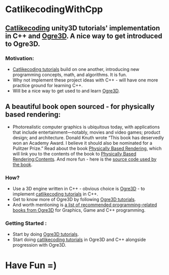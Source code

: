 # CatlikecodingWithCpp
## [Catlikecoding](https://catlikecoding.com/unity/tutorials/) unity3D tutorials' implementation in C++ and [Ogre3D](https://www.ogre3d.org/about). A nice way to get introduced to Ogre3D.

### Motivation:
* [Catlikecoding tutorials](https://catlikecoding.com/unity/tutorials/) build on one another, introducing new programming concepts, math, and algorithms. It is fun.
* Why not implement these project ideas with C++ - will have one more practice ground for learning C++.
* Will be a nice way to get used to and learn [Ogre3D](https://www.ogre3d.org/about).

## A beautiful book open sourced - for physically based rendering:
* Photorealistic computer graphics is ubiquitous today, with applications that include entertainment—notably, movies and video games; product design; and architecture. Donald Knuth wrote “This book has deservedly won an Academy Award. I believe it should also be nominated for a Pulitzer Prize.” Read about the book [Physically Based Rendering](http://www.pbr-book.org/), which will link you to the contents of the book to [Physically Based Rendering:Contents](http://www.pbr-book.org/3ed-2018/contents.html).
And more fun - here is the [source code used by the book](https://github.com/mmp/pbrt-v3).

### How?
* Use a 3D engine written in C++ - obvious choice is [Ogre3D](https://www.ogre3d.org/about) - to implement [catlikecoding tutorials](https://catlikecoding.com/unity/tutorials/) in C++.
* Get to know more of Ogre3D by following [Ogre3D tutorials](http://wiki.ogre3d.org/Tutorials).
* And worth mentioning is [a list of recommended programming-related books from Ogre3D](http://wiki.ogre3d.org/Recommended+reading) for Graphics, Game and C++ programming.

### Getting Started :
* Start by doing [Ogre3D tutorials](http://wiki.ogre3d.org/Tutorials).
* Start doing [catlikecoding tutorials](https://catlikecoding.com/unity/tutorials/) in Ogre3D and C++ alongside progression with Ogre3D.

# Have Fun =)


